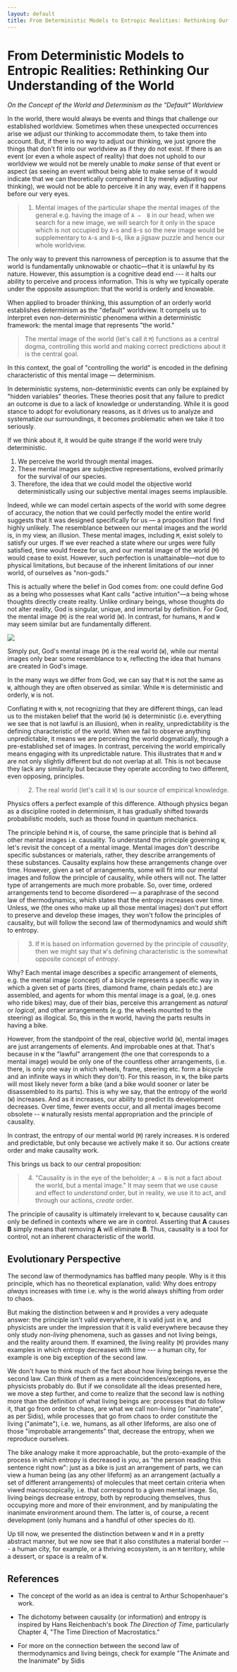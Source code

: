 ```yaml
---
layout: default
title: From Deterministic Models to Entropic Realities: Rethinking Our Understanding of the World
---
```


# From Deterministic Models to Entropic Realities: Rethinking Our Understanding of the World

_On the Concept of the World and Determinism as the "Default" Worldview_

In the world, there would always be events and things that challenge our established worldview. Sometimes when these unexpected occurrences arise we adjust our thinking to accommodate them, to take them into account. But, if there is no way to adjust our thinking, we just ignore the things that don't fit into our worldview as if they do not exist. If there is an event (or even a whole aspect of reality) that does not uphold to our worldview we would not be merely unable to _make sense_ of that event or aspect (as seeing an event without being able to make sense of it would indicate that we can theoretically comprehend it by merely adjusting our thinking), we would not be able to perceive it in any way, even if it happens before our very eyes.

> 1.  Mental images of the particular shape the mental images of the general e.g. having the image of `A ⇒  B` in our head, when we search for a new image, we will search for it only in the space which is not occupied by `A`-s and `B`-s so the new image would be supplementary to `A`-s and `B`-s, like a jigsaw puzzle and hence our whole worldview.

The only way to prevent this narrowness of perception is to assume that the world is fundamentally unknowable or chaotic—that it is unlawful by its nature. However, this assumption is a cognitive dead end --- it halts our ability to perceive and process information. This is why we typically operate under the opposite assumption: that the world is orderly and knowable.

When applied to broader thinking, this assumption of an orderly world establishes determinism as the "default" worldview. It compels us to interpret even non-deterministic phenomena within a deterministic framework: the mental image that represents "the world."

> The mental image of the world (let's call it `M`) functions as a central dogma, controlling this world and making correct predictions about it is the central goal.

In this context, the goal of "controlling the world" is encoded in the defining characteristic of this mental image — determinism.

In deterministic systems, non-deterministic events can only be explained by "hidden variables" theories. These theories posit that any failure to predict an outcome is due to a lack of knowledge or understanding. While it is good stance to adopt for evolutionary reasons, as it drives us to analyze and systematize our surroundings, it becomes problematic when we take it too seriously.

If we think about it, it would be quite strange if the world were truly deterministic.

1. We perceive the world through mental images.
2. These mental images are subjective representations, evolved primarily for the survival of our species.
3. Therefore, the idea that we could model the objective world deterministically using our subjective mental images seems implausible.

Indeed, while we can model certain aspects of the world with some degree of accuracy, the notion that we could perfectly model the entire world suggests that it was designed specifically for us — a proposition that I find highly unlikely. The resemblance between our mental images and the world is, in my view, an illusion. These mental images, including `M`, exist solely to satisfy our urges. If we ever reached a state where our urges were fully satisfied, time would freeze for us, and our mental image of the world (`M`) would cease to exist. However, such perfection is unattainable—not due to physical limitations, but because of the inherent limitations of our inner world, of ourselves as "non-gods."

This is actually where the belief in God comes from: one could define God as a being who possesses what Kant calls "active intuition"—a being whose thoughts directly create reality. Unlike ordinary beings, whose thoughts do not alter reality, God is singular, unique, and immortal by definition. For God, the mental image (`M`) _is_ the real world (`W`). In contrast, for humans, `M` and `W` may seem similar but are fundamentally different.

![](_images/world.png)

Simply put, God's mental image (`M`) _is_ the real world (`W`), while our mental images only bear some resemblance to `W`, reflecting the idea that humans are created in God's image.

In the many ways we differ from God, we can say that `M` is not the same as `W`, although they are often observed as similar. While `M` is deterministic and orderly, `W` is not.

Conflating `M` with `W`, not recognizing that they are different things, can lead us to the mistaken belief that the world (`W`) is deterministic (i.e. everything we see that is not lawful is an illusion), when in reality, unpredictability is the defining characteristic of the world. When we fail to observe anything unpredictable, it means we are perceiving the world dogmatically, through a pre-established set of images. In contrast, perceiving the world empirically means engaging with its unpredictable nature. This illustrates that `M` and `W` are not only slightly different but do not overlap at all. This is not because they lack any similarity but because they operate according to two different, even opposing, principles.

> 2.  The real world (let's call it `W`) is our source of empirical knowledge.

Physics offers a perfect example of this difference. Although physics began as a discipline rooted in determinism, it has gradually shifted towards probabilistic models, such as those found in quantum mechanics.

The principle behind `M` is, of course, the same principle that is behind all other mental images i.e. causality. To understand the principle governing `W`, let's revisit the concept of a mental image. Mental images don't describe specific substances or materials, rather, they describe arrangements of these substances. Causality explains how these arrangements change over time. However, given a set of arrangements, some will fit into our mental images and follow the principle of causality, while others will not. The latter type of arrangements are much more probable. So, over time, ordered arrangements tend to become disordered — a paraphrase of the second law of thermodynamics, which states that the entropy increases over time. Unless, we (the ones who make up all those mental images) don't put effort to preserve and develop these images, they won't follow the principles of causality, but will follow the second law of thermodynamics and would shift to entropy.

> 3. If `M` is based on information governed by the principle of _causality_, then we might say that `W`'s defining characteristic is the somewhat opposite concept of _entropy_.

Why? Each mental image describes a specific arrangement of elements, e.g. the mental image (concept) of a bicycle represents a specific way in which a given set of parts (tires, diamond frame, chain pedals etc.) are assembled, and agents for whom this mental image is a goal, (e.g. ones who ride bikes) may, due of their bias, perceive this arrangement as _natural_ or _logical_, and other arrangements (e.g. the wheels mounted to the steering) as illogical. So, this in the `M` world, having the parts results in having a bike.

However, from the standpoint of the real, objective world (`W`), mental images are just arrangements of elements. And improbable ones at that. That's because in `W` the "lawful" arrangement (the one that corresponds to a mental image) would be only one of the countless other arrangements, (i.e. there, is only one way in which wheels, frame, steering etc. form a bicycle and an infinite ways in which they don't). For this reason, in `W`, the bike parts will most likely never form a bike (and a bike would sooner or later be disassembled to its parts). This is why we say, that the entropy of the world (`W`) increases. And as it increases, our ability to predict its development decreases. Over time, fewer events occur, and all mental images become obsolete -- `W` naturally resists mental appropriation and the principle of causality. 

In contrast, the entropy of our mental world (`M`) rarely increases. `M` is ordered and predictable, but only because we actively make it so. Our actions create order and make causality work.

This brings us back to our central proposition:

> 4.  "Causality is in the eye of the beholder; `A ⇒ B` is not a fact about the world, but a mental image." It may seem that we use cause and effect to _understand_ order, but in reality, we use it to act, and through our actions, _create_ order.

The principle of causality is ultimately irrelevant to `W`, because causality can only be defined in contexts where we are in control. Asserting that **A** causes **B** simply means that removing **A** will eliminate **B**. Thus, causality is a tool for control, not an inherent characteristic of the world.

## Evolutionary Perspective


The second law of thermodynamics has baffled many people. Why is it this principle, which has no theoretical explanation, valid: Why does entropy _always_ increases with time i.e. why is the world always shifting from order to chaos. 

But making the distinction between `W` and `M` provides a very adequate answer: the principle isn't valid everywhere, it is valid just in `W`, and physicists are under the impression that it is valid everywhere because they only study _non-living_  phenomena, such as gasses and not living beings, and the reality around them. If examined, the living reality (`M`) provides many examples in which entropy decreases with time --- a human city, for example is one big exception of the second law.

We don't have to think much of the fact about how living beings reverse the second law. Can think of them as a mere coincidences/exceptions, as physicists probably do. But if we consolidate all the ideas presented here, we move a step further, and come to realize that the second law is nothing more than the definition of what living beings are: processes that do follow it, that go from order to chaos, are what we call non-living (or "inanimate", as per Sidis), while processes that go from chaos to order constitute the living ("animate"), i.e. we, humans, as all other lifeforms, are also one of those "improbable arrangements" that, decrease the entropy, when we reproduce ourselves. 

The bike analogy make it more approachable, but the proto-example of the process in which entropy is decreased is _you_, as "the person reading this sentence right now": just as a bike is just an arrangement of parts, we can view a human being (as any other lifeform) as an arrangement (actually a set of different arrangements) of molecules that meet certain criteria when viwed macroscopically, i.e. that correspond to a given mental image. So, living beings decrease entropy, both by reproducing themselves, thus occupying more and more of their environment, and by manipulating the inanimate environment around them. The latter is, of course, a recent development (only humans and a handful of other species do it).

Up till now, we presented the distinction between `W` and `M` in a pretty abstract manner, but we now see that it also constitutes a material border --- a human city, for example, or a thriving ecosystem, is an `M` territory, while a dessert, or space is a realm of `W`.

## References

- The concept of the world as an idea is central to Arthur Schopenhauer's work.

- The dichotomy between causality (or information) and entropy is inspired by Hans Reichenbach's book _The Direction of Time_, particularly Chapter 4, "The Time Direction of Macrostatics."

- For more on the connection between the second law of thermodynamics and living beings, check for example "The Animate and the Inanimate" by Sidis
